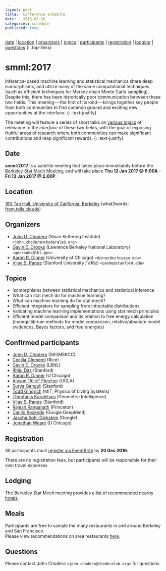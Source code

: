 ```yaml
---
layout: post
title:  Conference schedule
date:   2016-07-26
categories: schedule
published: true
---
```


[date](#date) | [location](#location) | [organizers](#organizers) | [topics](#topics) | [participants](#invited-participants) | [registration](#registration) | [lodging](#lodging) | [questions](#questions)
{: .top-links}

# smml:2017

Inference-based machine learning and statistical mechanics share deep isomorphisms, and utilize many of the same computational techniques (such as efficient techniques for Markov chain Monte Carlo sampling).
Despite this, there has been historically poor communication between these two fields.
This meeting---the first of its kind---brings together key people from both communities to find common ground and exciting new opportunities at the interface.
{: .text-justify}

The meeting will feature a series of short talks on [various topics](#topics) of relevance to the *interface* of these two fields, with the goal of exposing fruitful areas of research where both communities can make significant contributions and reap significant rewards.
{: .text-justify}

## Date
<a name="date"></a>

**smml:2017** is a satellite meeting that takes place immediately before the [Berkeley Stat Mech Meeting](http://gold.cchem.berkeley.edu/statmech/current-meeting.html), and will take place **Thu 12 Jan 2017 @ 9.00A - Fri 13 Jan 2017 @ 2.00P**.

## Location
<a name="location"></a>

[180 Tan Hall, University of California, Berkeley](https://goo.gl/maps/nBgw7u7isWs)  (what3words: [from.tells.clouds](http://w3w.co/from.tells.clouds))

## Organizers
<a name="organizers"></a>

* [John D. Chodera](http://choderalab.org) (Sloan Kettering Institute) `<john.chodera@choderalab.org>`
* [Gavin E. Crooks](http://threeplusone.com/gec/) (Lawrence Berkeley National Laboratory) `<gecrooks@lbl.gov>`
* [Aaron R. Dinner](http://dinner-group.uchicago.edu/) (University of Chicago) `<dinner@uchicago.edu>`
* [Vijay S. Pande](https://pande.stanford.edu/) (Stanford University / a16z) `<pande@stanford.edu>`

## Topics
<a name="topics"></a>

* Isomorphisms between statistical mechanics and statistical inference
* What can stat mech do for machine learning?
* What can machine learning do for stat mech?
* Efficient integrators for sampling from intractable distributions
* Validating machine learning implementations using stat mech principles
* Efficient model comparison and its relation to free energy calculation (nonequilibrium methods for model comparison, relative/absolute model evidences, Bayes factors, and free energies)

## Confirmed participants
<a name="confirmed-participants"></a>

* [John D. Chodera](http://choderalab.org) (SKI/MSKCC)
* [Cecilia Clementi](https://chemistry.rice.edu/FacultyDetail.aspx?RiceID=238) (Rice)
* [Gavin E. Crooks](http://threeplusone.com) (LBNL)
* [Rhiju Das](https://daslab.stanford.edu/) (Stanford)
* [Aaron R. Dinner](http://dinner-group.uchicago.edu/) (U Chicago)
* [Alyson "Allie" Fletcher](http://www.stat.ucla.edu/~akfletcher/) (UCLA)
* [Surya Ganguli](https://ganguli-gang.stanford.edu/) (Stanford)
* [Todd Gingrich](http://www.mit.edu/~toddging/) (MIT, Physics of Living Systems)
* [Theofanis Karaletsos](https://twitter.com/Tkaraletsos) (Geometric Intelligence)
* [Vijay S. Pande](https://pande.stanford.edu/) (Stanford)
* [Rajesh Ranganath](https://www.cs.princeton.edu/~rajeshr/) (Princeton)
* [Danilo Rezende](https://twitter.com/deepspiker) (Google DeepMind)
* [Jascha Sohl-Dickstein](http://www.sohldickstein.com/) (Google)
* [Jonathan Weare](https://galton.uchicago.edu/faculty/weare.shtml) (U Chicago)

## Registration
<a name="registration"></a>

All participants must [register via EventBrite](https://www.eventbrite.com/e/smml2017-tickets-26819698440) by **20 Dec 2016**:

There are no registration fees, but participants will be responsible for their own travel expenses.

## Lodging
<a name="lodging"></a>

The Berkeley Stat Mech meeting provides a [list of recommended nearby hotels](http://gold.cchem.berkeley.edu/statmech/hotel-accommodations.html).

## Meals
<a name="meals"></a>

Participants are free to sample the many restaurants in and around Berkeley and San Francisco.  
Please view recommendations on area restaurants [here](http://gold.cchem.berkeley.edu/statmech/recommended-restaurants.html).

## Questions
<a name="questions"></a>

Please contact John Chodera `<john.chodera@choderalab.org>` for questions.
